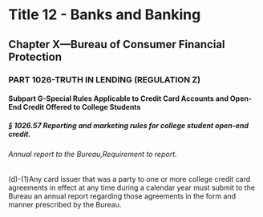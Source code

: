 
# Title 12 - Banks and Banking
## Chapter X—Bureau of Consumer Financial Protection
### PART 1026-TRUTH IN LENDING (REGULATION Z)
#### Subpart G-Special Rules Applicable to Credit Card Accounts and Open-End Credit Offered to College Students
##### § 1026.57 Reporting and marketing rules for college student open-end credit.
###### Annual report to the Bureau,Requirement to report.

(d)-(1)Any card issuer that was a party to one or more college credit card agreements in effect at any time during a calendar year must submit to the Bureau an annual report regarding those agreements in the form and manner prescribed by the Bureau.
